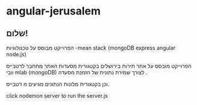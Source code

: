 # angular-jerusalem
## שלום!


הפרוייקט מבוסס על טכנולוגיות
-mean stack (mongoDB express angular node.js)

הפרוייקט מובסס על אתר תירות בירושלים בקטגורית מסעדות האתר מתחבר לדטבייס  וובי
mlab (mongoDB)
לצורך שמירת נתונית של הזמנת מסעדה .
 
 וכן בקטגורית מלונות הנתונים מגיעים מ דטבייס.
 
click nodemon server to run the server.js
